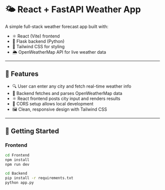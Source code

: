# 🌤️ React + FastAPI Weather App

A simple full-stack weather forecast app built with:

- ⚛️ React (Vite) frontend  
- 🐍 Flask backend (Python)  
- 🎨 Tailwind CSS for styling  
- 🌦️ OpenWeatherMap API for live weather data  

---

## 🔧 Features

- 🔍 User can enter any city and fetch real-time weather info  
- 🔗 Backend fetches and parses OpenWeatherMap data  
- ⚛️ React frontend posts city input and renders results  
- 🔐 CORS setup allows local development  
- 🖼️ Clean, responsive design with Tailwind CSS  

---

## 🚀 Getting Started

### Frontend

```bash
cd Frontend
npm install
npm run dev

cd Backend
pip install -r requirements.txt
python app.py



